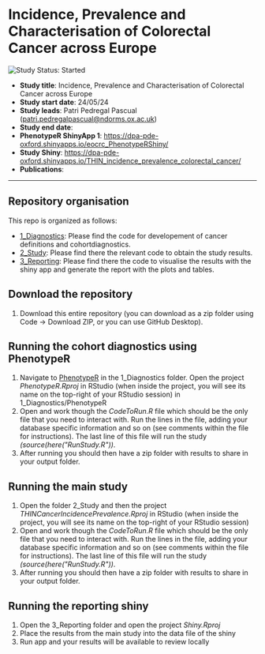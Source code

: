 # Incidence, Prevalence and Characterisation of Colorectal Cancer across Europe
<img src="https://img.shields.io/badge/Study%20Status-Started-blue.svg" alt="Study Status: Started">

- **Study title**: Incidence, Prevalence and Characterisation of Colorectal Cancer across Europe
- **Study start date**: 24/05/24
- **Study leads**: Patri Pedregal Pascual (patri.pedregalpascual@ndorms.ox.ac.uk)
- **Study end date**:
- **PhenotypeR ShinyApp 1**: https://dpa-pde-oxford.shinyapps.io/eocrc_PhenotypeRShiny/
- **Study Shiny**: https://dpa-pde-oxford.shinyapps.io/THIN_incidence_prevalence_colorectal_cancer/
- **Publications**:

---
## Repository organisation

This repo is organized as follows:
- [1_Diagnostics](https://github.com/oxford-pharmacoepi/THIN_incidence_prevalence_cancers/tree/main/1_Diagnostics): Please find the code for developement of cancer definitions and cohortdiagnostics.
- [2_Study](https://github.com/oxford-pharmacoepi/THIN_incidence_prevalence_cancers/tree/main/2_Study): Please find there the relevant code to obtain the study results.
- [3_Reporting](https://github.com/oxford-pharmacoepi/THIN_incidence_prevalence_cancers/tree/main/3_Reporting): Please find there the code to visualise the results with the shiny app and generate the report with the plots and tables.

## Download the repository
1) Download this entire repository (you can download as a zip folder using Code -> Download ZIP, or you can use GitHub Desktop). 

## Running the cohort diagnostics using PhenotypeR
1) Navigate to [PhenotypeR](https://github.com/oxford-pharmacoepi/THIN_incidence_prevalence_colorectal_cancer/tree/main/1_Diagnostics/PhenotypeR) in the 1_Diagnostics folder. Open the project <i>PhenotypeR.Rproj</i> in RStudio (when inside the project, you will see its name on the top-right of your RStudio session) in 1_Diagnostics/PhenotypeR
2) Open and work though the <i>CodeToRun.R</i> file which should be the only file that you need to interact with. Run the lines in the file, adding your database specific information and so on (see comments within the file for instructions). The last line of this file will run the study <i>(source(here("RunStudy.R"))</i>.     
3) After running you should then have a zip folder with results to share in your output folder.

## Running the main study
1) Open the folder 2_Study and then the project <i>THINCancerIncidencePrevalence.Rproj</i> in RStudio (when inside the project, you will see its name on the top-right of your RStudio session)
2) Open and work though the <i>CodeToRun.R</i> file which should be the only file that you need to interact with. Run the lines in the file, adding your database specific information and so on (see comments within the file for instructions). The last line of this file will run the study <i>(source(here("RunStudy.R"))</i>.     
3) After running you should then have a zip folder with results to share in your output folder.

## Running the reporting shiny
1) Open the 3_Reporting folder and open the project <i>Shiny.Rproj</i>
2) Place the results from the main study into the data file of the shiny
3) Run app and your results will be available to review locally
